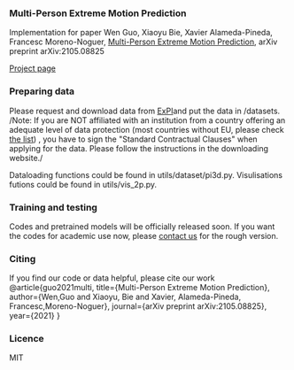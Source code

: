 
### Multi-Person Extreme Motion Prediction

Implementation for paper
Wen Guo, Xiaoyu Bie, Xavier Alameda-Pineda, Francesc Moreno-Noguer,
[Multi-Person Extreme Motion Prediction](https://arxiv.org/abs/2105.08825),
arXiv preprint arXiv:2105.08825

[Project page](https://team.inria.fr/robotlearn/multi-person-extreme-motion-prediction/)

### Preparing data
Please request and download data from [ExPI](https://zenodo.org/record/5578329#.YbjaLPHMK3J)and put the data in /datasets.
/Note: If you are NOT affiliated with an institution from a country offering an adequate level of data protection 
(most countries without EU, please check [the list](https://ec.europa.eu/info/law/law-topic/data-protection/international-dimension-data-protection/adequacy-decisions_en))
, you have to sign the "Standard Contractual Clauses" when applying for the data. Please follow the instructions in the downloading website./

Dataloading functions could be found in utils/dataset/pi3d.py. Visulisations futions could be found in utils/vis_2p.py.

### Training and testing
Codes and pretrained models will be officially released soon. 
If you want the codes for academic use now, please [contact us](wen.guo@inria.fr) for the rough version.

### Citing
If you find our code or data helpful, please cite our work
@article{guo2021multi,
    title={Multi-Person Extreme Motion Prediction}, 
    author={Wen,Guo and Xiaoyu, Bie and Xavier, Alameda-Pineda, Francesc,Moreno-Noguer}, 
    journal={arXiv preprint arXiv:2105.08825}, 
    year={2021} }

### Licence
MIT


